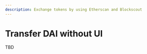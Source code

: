 ```yaml
---
description: Exchange tokens by using Etherscan and Blockscout
---
```


# Transfer DAI without UI

TBD
